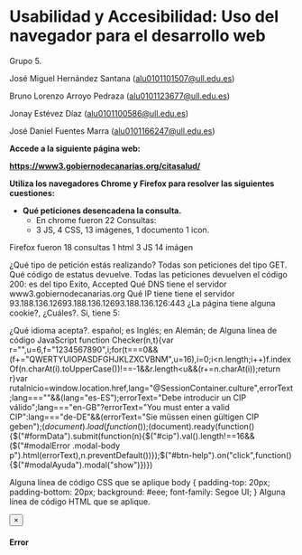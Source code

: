 # Usabilidad y Accesibilidad: Uso del navegador para el desarrollo web 

Grupo 5.

José Miguel Hernández Santana
(alu0101101507@ull.edu.es)

Bruno Lorenzo Arroyo Pedraza
(alu0101123677@ull.edu.es)

Jonay Estévez Díaz
(alu0101100586@ull.edu.es)

José Daniel Fuentes Marra
(alu0101166247@ull.edu.es)



**Accede a la siguiente página web:** 

**https://www3.gobiernodecanarias.org/citasalud/**

**Utiliza los navegadores Chrome y Firefox para resolver las siguientes cuestiones:**

* **Qué peticiones desencadena la consulta.**
  * En chrome fueron 22 Consultas:
  - 3 JS, 
4 CSS, 
13 imágenes,
1 documento
1 icon.
 
 
 
Firefox fueron 18 consultas
1 html
3 JS
14 imágen
 
¿Qué tipo de petición estás realizando?
Todas son peticiones del tipo GET.
Qué código de estatus devuelve.
Todas las peticiones devuelven el código 200: es del tipo Exito, Accepted
Qué DNS tiene el servidor
www3.gobiernodecanarias.org
Qué IP tiene tiene el servidor
93.188.136.12693.188.136.12693.188.136.126:443
¿La página tiene alguna cookie?, ¿Cuáles?.
Si, tiene 5:

¿Qué idioma acepta?.
español; es
Inglés; en
Alemán; de
Alguna línea de código JavaScript
function Checker(n,t){var r="",u=6,f="1234567890",i;for(t===0&&(f+="QWERTYUIOPASDFGHJKLZXCVBNM",u=16),i=0;i<n.length;i++)f.indexOf(n.charAt(i).toUpperCase())!==-1&&r.length<u&&(r+=n.charAt(i));return r}var rutaInicio=window.location.href,lang="@SessionContainer.culture",errorText;lang===""&&(lang="es-ES");errorText="Debe introducir un CIP válido";lang==="en-GB"?errorText="You must enter a valid CIP":lang==="de-DE"&&(errorText="Sie müssen einen gültigen CIP geben");$(document).load(function(){});$(document).ready(function(){$("#formData").submit(function(n){$("#cip").val().length!==16&&($("#modalError .modal-body p").html(errorText),n.preventDefault())});$("#btn-help").on("click",function(){$("#modalAyuda").modal("show")})})
 
 
 
 
 
 
Alguna línea de código CSS que se aplique
body {
    padding-top: 20px;
    padding-bottom: 20px;
    background: #eee;
    font-family: Segoe UI;
}
Alguna línea de código HTML que se aplique.
<div class="modal-header">
  <button type="button" class="close" data-dismiss="modal">&times;</button>
  <h4 id="H2" class="modal-title" runat="server">Error</h4>
 </div>

